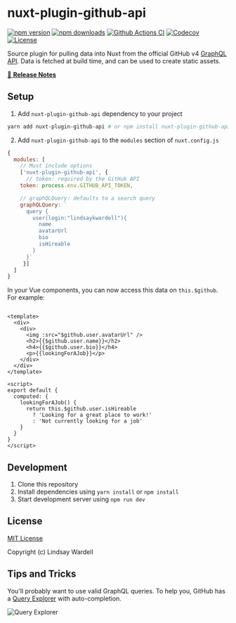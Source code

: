 # nuxt-plugin-github-api

[![npm version][npm-version-src]][npm-version-href]
[![npm downloads][npm-downloads-src]][npm-downloads-href]
[![Github Actions CI][github-actions-ci-src]][github-actions-ci-href]
[![Codecov][codecov-src]][codecov-href]
[![License][license-src]][license-href]

Source plugin for pulling data into Nuxt from the official GitHub v4 [GraphQL API](https://developer.github.com/v4/). Data is fetched at build time, and can be used to create static assets.

[📖 **Release Notes**](./CHANGELOG.md)

## Setup

1. Add `nuxt-plugin-github-api` dependency to your project

```bash
yarn add nuxt-plugin-github-api # or npm install nuxt-plugin-github-api
```

2. Add `nuxt-plugin-github-api` to the `modules` section of `nuxt.config.js`

```js
{
  modules: [
    // Must include options
    ['nuxt-plugin-github-api', { 
      // token: required by the GitHub API
    token: process.env.GITHUB_API_TOKEN,

    // graphQLQuery: defaults to a search query
    graphQLQuery: `
      query {
        user(login:"lindsaykwardell"){
          name
          avatarUrl
          bio
          isHireable
        }
      }`
     }]
  ]
}
```

In your Vue components, you can now access this data on `this.$github`. For example:

```vue

<template>
  <div>
    <div>
      <img :src="$github.user.avatarUrl" />
      <h2>{{$github.user.name}}</h2>
      <h4>{{$github.user.bio}}</h4>
      <p>{{lookingForAJob}}</p>
    </div>
  </div>
</template>

<script>
export default {
  computed: {
    lookingForAJob() {
      return this.$github.user.isHireable 
        ? 'Looking for a great place to work!' 
        : 'Not currently looking for a job'
    }
  }
}
</script>

```

## Development

1. Clone this repository
2. Install dependencies using `yarn install` or `npm install`
3. Start development server using `npm run dev`

## License

[MIT License](./LICENSE)

Copyright (c) Lindsay Wardell

<!-- Badges -->
[npm-version-src]: https://img.shields.io/npm/v/nuxt-plugin-github-api/latest.svg
[npm-version-href]: https://npmjs.com/package/nuxt-plugin-github-api

[npm-downloads-src]: https://img.shields.io/npm/dt/nuxt-plugin-github-api.svg
[npm-downloads-href]: https://npmjs.com/package/nuxt-plugin-github-api

[github-actions-ci-src]: https://github.com/lindsaykwardell/nuxt-plugin-github-api/workflows/ci/badge.svg
[github-actions-ci-href]: https://github.com/lindsaykwardell/nuxt-plugin-github-api/actions?query=workflow%3Aci

[codecov-src]: https://img.shields.io/codecov/c/github/lindsaykwardell/nuxt-plugin-github-api.svg
[codecov-href]: https://codecov.io/gh/lindsaykwardell/nuxt-plugin-github-api

[license-src]: https://img.shields.io/npm/l/nuxt-plugin-github-api.svg
[license-href]: https://npmjs.com/package/nuxt-plugin-github-api

## Tips and Tricks

You'll probably want to use valid GraphQL queries. To help you, GitHub has a [Query Explorer](https://developer.github.com/v4/explorer/) with auto-completion.

![Query Explorer](https://user-images.githubusercontent.com/1187476/30273078-69695a10-96c5-11e7-90b8-7dc876cc214a.png)
